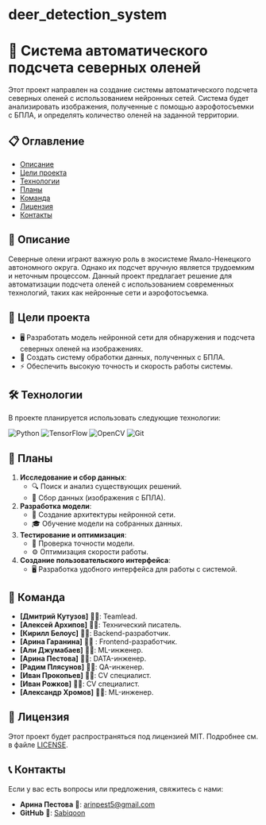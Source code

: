 # deer_detection_system
# 🦌 Система автоматического подсчета северных оленей


Этот проект направлен на создание системы автоматического подсчета северных оленей с использованием нейронных сетей. Система будет анализировать изображения, полученные с помощью аэрофотосъемки с БПЛА, и определять количество оленей на заданной территории.

## 📋 Оглавление
- [Описание](#-описание)
- [Цели проекта](#-цели-проекта)
- [Технологии](#-технологии)
- [Планы](#-планы)
- [Команда](#-команда)
- [Лицензия](#-лицензия)
- [Контакты](#-контакты)

## 📝 Описание
Северные олени играют важную роль в экосистеме Ямало-Ненецкого автономного округа. Однако их подсчет вручную является трудоемким и неточным процессом. Данный проект предлагает решение для автоматизации подсчета оленей с использованием современных технологий, таких как нейронные сети и аэрофотосъемка.

## 🎯 Цели проекта
- 🖥️ Разработать модель нейронной сети для обнаружения и подсчета северных оленей на изображениях.
- 📸 Создать систему обработки данных, полученных с БПЛА.
- ⚡ Обеспечить высокую точность и скорость работы системы.

## 🛠️ Технологии
В проекте планируется использовать следующие технологии:

![Python](https://img.shields.io/badge/Python-3776AB?style=for-the-badge&logo=python&logoColor=white)
![TensorFlow](https://img.shields.io/badge/TensorFlow-FF6F00?style=for-the-badge&logo=tensorflow&logoColor=white)
![OpenCV](https://img.shields.io/badge/OpenCV-5C3EE8?style=for-the-badge&logo=opencv&logoColor=white)
![Git](https://img.shields.io/badge/Git-F05032?style=for-the-badge&logo=git&logoColor=white)

## 📅 Планы
1. **Исследование и сбор данных**:
   - 🔍 Поиск и анализ существующих решений.
   - 📂 Сбор данных (изображения с БПЛА).
2. **Разработка модели**:
   - 🧠 Создание архитектуры нейронной сети.
   - 🎓 Обучение модели на собранных данных.
3. **Тестирование и оптимизация**:
   - 🧪 Проверка точности модели.
   - ⚙️ Оптимизация скорости работы.
4. **Создание пользовательского интерфейса**:
   - 🖥️ Разработка удобного интерфейса для работы с системой.

## 👥 Команда
- **[Дмитрий Кутузов]** 👨‍💼: Teamlead.
- **[Алексей Архипов]** 👨‍💻: Технический писатель.
- **[Кирилл Белоус]** 👨‍💻: Backend-разработчик.
- **[Арина Гаранина]** 👩‍🎨 : Frontend-разработчик.
- **[Али Джумабаев]** 👨‍💻: ML-инженер.
- **[Арина Пестова]** 👩‍💻: DATA-инженер.
- **[Радим Плясунов]** 👨‍💻: QA-инженер.
- **[Иван Прокопьев]** 👨‍💻: CV специалист.
- **[Иван Рожков]** 👨‍💻: CV специалист.
- **[Александр Хромов]** 👨‍💻: ML-инженер.

## 📜 Лицензия
Этот проект будет распространяться под лицензией MIT. Подробнее см. в файле [LICENSE](LICENSE).

## 📞 Контакты
Если у вас есть вопросы или предложения, свяжитесь с нами:
- **Арина Пестова** 📧: [arinpest5@gmail.com](mailto:arinpest5@gmail.com)
- **GitHub** 🐙: [Sabiqoon](https://github.com/Sabiqoon)
